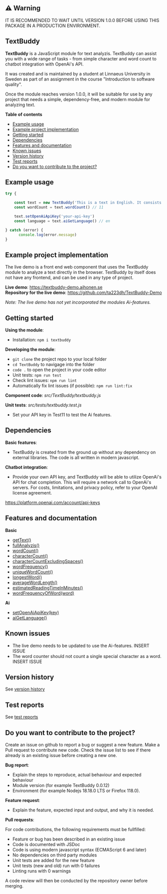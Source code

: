 ## ⚠️ Warning
IT IS RECOMMENDED TO WAIT UNTIL VERSION 1.0.0 BEFORE USING THIS PACKAGE IN A PRODUCTION ENVIRONMENT.

## TextBuddy
**TextBuddy** is a JavaScript module for text analyzis. TextBuddy can assist you with a wide range of tasks - from simple character and word count to chatbot integration with OpenAi's API.  

It was created and is maintained by a student at Linnaeus University in Sweden as part of an assignment in the course "Introduction to software quality".

Once the module reaches version 1.0.0, it will be suitable for use by any project that needs a simple, dependency-free, and modern module for analyzing text.

**Table of contents**
- [Example usage](#example-usage)
- [Example project implementation](#example-project-implementation)
- [Getting started](#getting-started-)
- [Dependencies](#dependencies)
- [Features and documentation](#features-and-documentation)
- [Known issues](#known-issues)
- [Version history](#version-history)
- [Test reports](#test-reports)
- [Do you want to contribute to the project?](#do-you-want-to-contribute-to-the-project?)

## Example usage
```javascript
try {  

    const text = new TextBuddy('This is a text in English. It consists of eleven words.')
    const wordCount = text.wordCount() // 11

    text.setOpenAiApiKey('your-api-key')
    const language = text.aiGetLanguage() // en  

} catch (error) {
      console.log(error.message)
}
```

## Example project implementation

The live demo is a front end web component that uses the TextBuddy module to analyze a text directly in the browser. TextBuddy by itself does not have any frontend, and can be used in any type of project.

**Live demo**: https://textbuddy-demo.aihonen.se  
**Repository for the live demo**: https://github.com/ta223dh/TextBuddy-Demo  

_Note: The live demo has not yet incorporated the modules Ai-features._

## Getting started 
**Using the module**:
- Installation: `npm i textbuddy`

**Developing the module**:
- `git clone` the project repo to your local folder
- `cd TextBuddy` to navigage into the folder
- `code .` to open the project in your code editor
- Unit tests: `npm run test`
- Check lint issues: `npm run lint`
- Automatically fix lint issues (if possible): `npm run lint:fix`

**Component code**: _src/TextBuddy/textbuddy.js_  

**Unit tests**: _src/tests/textbuddy.test.js_
- Set your API key in Test11 to test the Ai features.

## Dependencies
**Basic features**:
- TextBuddy is created from the ground up without any dependency on external libraries. The code is all written in modern javascript.

**Chatbot integration**:
- Provide your own API key, and TextBuddy will be able to utilize OpenAi's API for chat completion. This will require a network call to OpenAi's servers. For costs, limitations, and privacy policy, refer to your OpenAI license agreement.

https://platform.openai.com/account/api-keys

## Features and documentation
**Basic**
- [getText()](module_documentation.md#getText)
- [fullAnalyzis()](module_documentation.md#fullAnalyzis)
- [wordCount()](module_documentation.md#wordCount)
- [characterCount()](module_documentation.md#characterCount)
- [characterCountExcludingSpaces()](module_documentation.md#characterCountExcludingSpaces)
- [wordFrequency()](module_documentation.md#wordFrequency)
- [uniqueWordCount()](module_documentation.md#uniqueWordCount)
- [longestWord()](module_documentation.md#longestWord)
- [averageWordLength()](module_documentation.md#averageWordLength)
- [estimatedReadingTimeInMinutes()](module_documentation.md#estimatedReadingTimeInMinutes)
- [wordFrequencyOfWord(word)](module_documentation.md#wordfrequencyofwordword)

**Ai**
- [setOpenAiApiKey(key)](module_documentation.md#setopenaiapikeykey)
- [aiGetLanguage()](module_documentation.md#aiGetLanguage)

## Known issues
- The live demo needs to be updated to use the Ai-features. INSERT ISSUE
- The word counter should not count a single special character as a word. INSERT ISSUE

## Version history
See [version history](https://github.com/ta223dh/TextBuddy/releases/)

## Test reports
See [test reports](test_reports.md)

## Do you want to contribute to the project?
Create an issue on github to report a bug or suggest a new feature. Make a Pull request to contribute new code. Check the issue list to see if there already is an existing issue before creating a new one.

**Bug report**:
- Explain the steps to reproduce, actual behaviour and expected behaviour
- Module version (for example TextBuddy 0.0.12)
- Environment (for example Nodejs 18.18.0 LTS or Firefox 118.0).

**Feature request**:
- Explain the feature, expected input and output, and why it is needed.

**Pull requests**:  

For code contributions, the following requirements must be fullfilled:  

- Feature or bug has been described in an existing issue
- Code is documented with JSDoc
- Code is using modern javascript syntax (ECMAScript 6 and later)
- No dependencies on third party modules
- Unit tests are added for the new feature
- Unit tests (new and old) run with 0 failures
- Linting runs with 0 warnings

A code review will then be conducted by the repository owner before merging.
